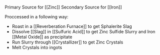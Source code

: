 Primary Source for [[Zinc]]
Secondary Source for [[Iron]]

Proccessed in a following way:
- Roast in a [[Reverberation Furnace]] to get Sphalerite Slag
- Dissolve [[Slag]] in [[Sulfuric Acid]] to get Zinc Sulfide Slurry and Iron [[Metal Oxide]] as precipitate
- Run Slurry through [[Crystallizer]] to get Zinc Crystals
- Melt Crystals into ingots
